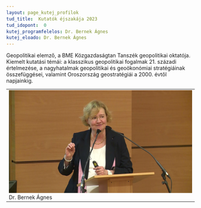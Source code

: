 ```yaml
---
layout: page_kutej_profilok
tud_title:  Kutatók éjszakája 2023
tud_idopont:  0
kutej_programfelelos: Dr. Bernek Ágnes
kutej_eloado: Dr. Bernek Ágnes
---
```


Geopolitikai elemző, a BME Közgazdaságtan Tanszék geopolitikai oktatója. Kiemelt kutatási témái: a klasszikus geopolitikai fogalmak 21. századi értelmezése, a nagyhatalmak geopolitikai és geoökonómiai stratégiáinak összefüggései, valamint Oroszország geostratégiái a 2000. évtől napjainkig.

<table class="picture">
<tr>
<td>

<div class="gallery">
    <img src="images/Bernek_Agnes.jpg" max-width="250" max-height="200">
  <div class="desc">Dr. Bernek Ágnes</div>
</div>

</td>
</tr>
</table>
